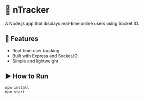 # 📡 nTracker

A Node.js app that displays real-time online users using Socket.IO.

## 🚀 Features

- Real-time user tracking
- Built with Express and Socket.IO
- Simple and lightweight

## ▶️ How to Run

```bash
npm install
npm start
```

